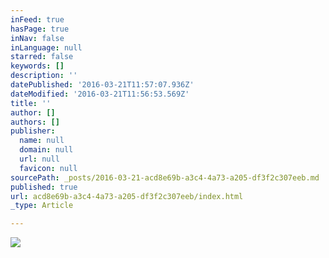 ```yaml
---
inFeed: true
hasPage: true
inNav: false
inLanguage: null
starred: false
keywords: []
description: ''
datePublished: '2016-03-21T11:57:07.936Z'
dateModified: '2016-03-21T11:56:53.569Z'
title: ''
author: []
authors: []
publisher:
  name: null
  domain: null
  url: null
  favicon: null
sourcePath: _posts/2016-03-21-acd8e69b-a3c4-4a73-a205-df3f2c307eeb.md
published: true
url: acd8e69b-a3c4-4a73-a205-df3f2c307eeb/index.html
_type: Article

---
```

![](https://the-grid-user-content.s3-us-west-2.amazonaws.com/8c9c1bc6-26d3-4d53-a96a-0c135f5bb10d.jpg)